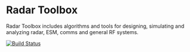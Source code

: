 # Radar Toolbox
Radar Toolbox includes algorithms and tools for designing, simulating and analyzing radar, ESM, comms and general RF systems.

[![Build Status](https://dev.azure.com/systemsinsight/Radar%20Toolbox/_apis/build/status/Systems-Insight.RadarToolbox?branchName=main&jobName=Job)](https://dev.azure.com/systemsinsight/Radar%20Toolbox/_build/latest?definitionId=1&branchName=main&jobName=Job)
